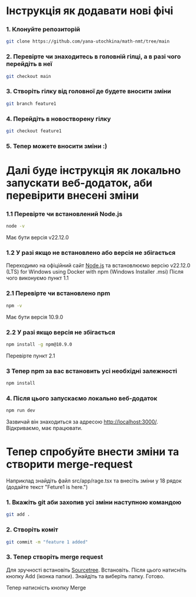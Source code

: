 # Інструкція як додавати нові фічі

### 1. Клонуйте репозиторій

``` bash
git clone https://github.com/yana-utochkina/math-nmt/tree/main
```

### 2. Перевірте чи знаходитесь в головній гілці, а в разі чого перейдіть в неї

``` bash
git checkout main
```

### 3. Створіть гілку від головної де будете вносити зміни

``` bash
git branch feature1
```

### 4. Перейдіть в новостворену гілку

``` bash
git checkout feature1
```

### 5. Тепер можете вносити зміни :)

# Далі буде інструкція як локально запускати веб-додаток, аби перевірити внесені зміни

### 1.1 Перевірте чи встановлений Node.js
``` bash
node -v
```

Має бути версія v22.12.0

### 1.2 У разі якщо не встановлено або версія не збігається

Переходимо на офіційний сайт [Node.js](https://nodejs.org/en/download) та встановлюємо версію v22.12.0 (LTS) for Windows using Docker with npm (Windows Installer .msi)
Після чого виконуємо пункт 1.1

### 2.1 Перевірте чи встановлено npm

``` bash
npm -v
```

Має бути версія 10.9.0

### 2.2 У разі якщо версія не збігається

``` bash
npm install -g npm@10.9.0
```

Перевірте пункт 2.1

### 3 Тепер npm за вас встановить усі необхідні залежності

``` bash
npm install
```

### 4. Після цього запускаємо локально веб-додаток

``` bash
npm run dev
```

Зазвичай він знаходиться за адресою [http://localhost:3000/](http://localhost:3000/). Відкриваємо, має працювати.

# Тепер спробуйте внести зміни та створити merge-request

Наприклад знайдіть файл src/app/rage.tsx та внесіть зміни у 18 рядок (додайте текст "Feture1 is here.")

### 1. Вкажіть git аби захопив усі зміни наступною командою

``` bash
git add .
```

### 2. Створіть коміт

``` bash
git commit -m "feature 1 added"
```

### 3. Тепер створіть merge request

Для зручності встановіть [Sourcetree](https://www.sourcetreeapp.com/). Встановіть. Після цього натисніть кнопку Add (іконка папки). Знайдіть та виберіть папку. Готово.

Тепер натисність кнопку Merge


